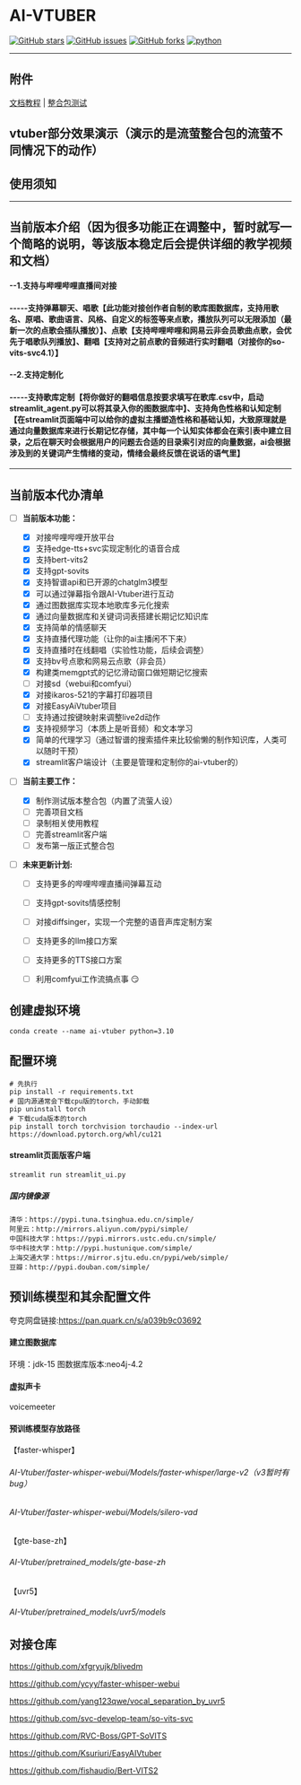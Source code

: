 # AI-VTUBER

<a href="//github.com/whoiswennie/AI-Vtuber/stargazers"><img alt="GitHub stars" src="https://img.shields.io/github/stars/whoiswennie/AI-Vtuber?color=%09%2300BFFF&style=flat-square"></a>   <a href="//github.com/whoiswennie/AI-Vtuber/issues"><img alt="GitHub issues" src="https://img.shields.io/github/issues/whoiswennie/AI-Vtuber?color=Emerald%20green&style=flat-square"></a>   <a href="//github.com/whoiswennie/AI-Vtuber/network"><img alt="GitHub forks" src="https://img.shields.io/github/forks/whoiswennie/AI-Vtuber?color=%2300BFFF&style=flat-square"></a>   <a href="//www.python.org"><img src="https://img.shields.io/badge/python-3.10+-blue.svg" alt="python"></a>



---

## 附件

[文档教程](https://www.yuque.com/alipayxxda4itl6o/xgcgm6) | [整合包测试](https://pan.quark.cn/s/07c0aaefd558)


## vtuber部分效果演示（演示的是流萤整合包的流萤不同情况下的动作）



## 使用须知

---
## 当前版本介绍（因为很多功能正在调整中，暂时就写一个简略的说明，等该版本稳定后会提供详细的教学视频和文档）
#### --1.支持与哔哩哔哩直播间对接
#### -----支持弹幕聊天、唱歌【此功能对接创作者自制的歌库图数据库，支持用歌名、原唱、歌曲语言、风格、自定义的标签等来点歌，播放队列可以无限添加（最新一次的点歌会插队播放）】、点歌【支持哔哩哔哩和网易云非会员歌曲点歌，会优先于唱歌队列播放】、翻唱【支持对之前点歌的音频进行实时翻唱（对接你的so-vits-svc4.1）】
#### --2.支持定制化
#### -----支持歌库定制【将你做好的翻唱信息按要求填写在歌库.csv中，启动streamlit_agent.py可以将其录入你的图数据库中】、支持角色性格和认知定制【在streamlit页面端中可以给你的虚拟主播塑造性格和基础认知，大致原理就是通过向量数据库来进行长期记忆存储，其中每一个认知实体都会在索引表中建立目录，之后在聊天时会根据用户的问题去合适的目录索引对应的向量数据，ai会根据涉及到的关键词产生情绪的变动，情绪会最终反馈在说话的语气里】

---

## 当前版本代办清单
- [ ] **当前版本功能：**
  - [x] 对接哔哩哔哩开放平台
  - [x] 支持edge-tts+svc实现定制化的语音合成
  - [x] 支持bert-vits2
  - [x] 支持gpt-sovits
  - [x] 支持智谱api和已开源的chatglm3模型
  - [x] 可以通过弹幕指令跟AI-Vtuber进行互动
  - [x] 通过图数据库实现本地歌库多元化搜索
  - [x] 通过向量数据库和关键词词表搭建长期记忆知识库
  - [x] 支持简单的情感聊天
  - [x] 支持直播代理功能（让你的ai主播闲不下来）
  - [x] 支持直播时在线翻唱（实验性功能，后续会调整）
  - [x] 支持bv号点歌和网易云点歌（非会员）
  - [x] 构建类memgpt式的记忆滑动窗口做短期记忆搜索
  - [ ] 对接sd（webui和comfyui）
  - [x] 对接ikaros-521的字幕打印器项目
  - [x] 对接EasyAiVtuber项目
  - [ ] 支持通过按键映射来调整live2d动作
  - [x] 支持视频学习（本质上是听音频）和文本学习
  - [x] 简单的代理学习（通过智谱的搜索插件来比较偷懒的制作知识库，人类可以随时干预）
  - [x] streamlit客户端设计（主要是管理和定制你的ai-vtuber的）

- [ ] **当前主要工作：**

  - [x] 制作测试版本整合包（内置了流萤人设）
  - [ ] 完善项目文档
  - [ ] 录制相关使用教程
  - [ ] 完善streamlit客户端
  - [ ] 发布第一版正式整合包

- [ ] **未来更新计划:**
  - [ ] 支持更多的哔哩哔哩直播间弹幕互动
  - [ ] 支持gpt-sovits情感控制
  - [ ] 对接diffsinger，实现一个完整的语音声库定制方案
  - [ ] 支持更多的llm接口方案
  - [ ] 支持更多的TTS接口方案
  - [ ] 利用comfyui工作流搞点事 😏


## 创建虚拟环境

```pyth
conda create --name ai-vtuber python=3.10
```

## 配置环境

```pyth
# 先执行
pip install -r requirements.txt
# 国内源通常会下载cpu版的torch，手动卸载
pip uninstall torch
# 下载cuda版本的torch
pip install torch torchvision torchaudio --index-url https://download.pytorch.org/whl/cu121
```

#### streamlit页面版客户端
```pyth
streamlit run streamlit_ui.py
```

##### 国内镜像源
```pyth
清华：https://pypi.tuna.tsinghua.edu.cn/simple/
阿里云：http://mirrors.aliyun.com/pypi/simple/
中国科技大学：https://pypi.mirrors.ustc.edu.cn/simple/
华中科技大学：http://pypi.hustunique.com/simple/
上海交通大学：https://mirror.sjtu.edu.cn/pypi/web/simple/
豆瓣：http://pypi.douban.com/simple/
```

## 预训练模型和其余配置文件
夸克网盘链接:https://pan.quark.cn/s/a039b9c03692

#### 建立图数据库
环境：jdk-15
图数据库版本:neo4j-4.2

#### 虚拟声卡
voicemeeter

#### 预训练模型存放路径

【faster-whisper】

###### AI-Vtuber/faster-whisper-webui/Models/faster-whisper/large-v2（v3暂时有bug）
###### AI-Vtuber/faster-whisper-webui/Models/silero-vad

【gte-base-zh】

###### AI-Vtuber/pretrained_models/gte-base-zh
【uvr5】

###### AI-Vtuber/pretrained_models/uvr5/models



## 对接仓库

https://github.com/xfgryujk/blivedm

https://github.com/ycyy/faster-whisper-webui

https://github.com/yang123qwe/vocal_separation_by_uvr5

https://github.com/svc-develop-team/so-vits-svc

https://github.com/RVC-Boss/GPT-SoVITS

https://github.com/Ksuriuri/EasyAIVtuber

https://github.com/fishaudio/Bert-VITS2